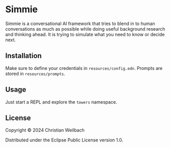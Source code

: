 # Simmie

Simmie is a conversational AI framework that tries to blend in to human conversations as much as possible while doing useful background research and thinking ahead. It is trying to simulate what you need to know or decide next.

## Installation

Make sure to define your credentials in `resources/config.edn`. Prompts are stored in `resources/prompts`.

## Usage

Just start a REPL and explore the `towers` namespace.

## License

Copyright © 2024 Christian Weilbach

Distributed under the Eclipse Public License version 1.0.
